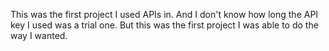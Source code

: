 This was the first project I used APIs in.
And I don't know how long the API key I used was a trial one.
But this was the first project I was able to do the way I wanted.
